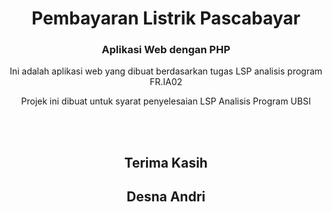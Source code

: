 <h1 align="center">Pembayaran Listrik Pascabayar</h1>
<h3 align="center">Aplikasi Web dengan PHP</h3>


<p align='center'>Ini adalah aplikasi web yang dibuat berdasarkan tugas LSP analisis program FR.IA02</p>

<p align='center'>Projek ini dibuat untuk syarat penyelesaian LSP Analisis Program UBSI</p>

<br>
<br>
<h2 align='center'>Terima Kasih</h2>
<h2 align='center'>Desna Andri</h2>
